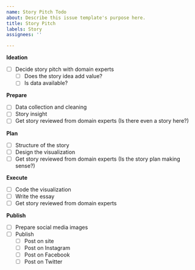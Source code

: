 ```yaml
---
name: Story Pitch Todo
about: Describe this issue template's purpose here.
title: Story Pitch
labels: Story
assignees: ''

---
```


**Ideation**
- [ ] Decide story pitch with domain experts
   - [ ] Does the story idea add value?
   - [ ] Is data available?

**Prepare**
- [ ] Data collection and cleaning
- [ ] Story insight
- [ ] Get story reviewed from domain experts (Is there even a story here?)

**Plan**
- [ ] Structure of the story
- [ ] Design the visualization 
- [ ] Get story reviewed from domain experts (Is the story plan making sense?)

**Execute**
- [ ] Code the visualization
- [ ] Write the essay
- [ ] Get story reviewed from domain experts 

**Publish**
- [ ] Prepare social media images
- [ ] Publish
   - [ ] Post on site
   - [ ] Post on Instagram
   - [ ] Post on Facebook
   - [ ] Post on Twitter
